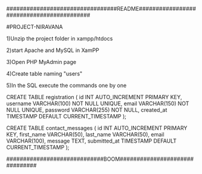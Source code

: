 #################################README##########################################

#PROJECT-NIRAVANA

1)Unzip the project folder in xampp/htdocs


2)start Apache and MySQL in XamPP 


3)Open PHP MyAdmin page


4)Create table naming "users"


5)In the SQL execute the commands one by one 

CREATE TABLE registration (
    id INT AUTO_INCREMENT PRIMARY KEY,
    username VARCHAR(100) NOT NULL UNIQUE,
    email VARCHAR(150) NOT NULL UNIQUE,
    password VARCHAR(255) NOT NULL,
    created_at TIMESTAMP DEFAULT CURRENT_TIMESTAMP
);



CREATE TABLE contact_messages (
    id INT AUTO_INCREMENT PRIMARY KEY,
    first_name VARCHAR(50),
    last_name VARCHAR(50),
    email VARCHAR(100),
    message TEXT,
    submitted_at TIMESTAMP DEFAULT CURRENT_TIMESTAMP
);



#############################BOOM###############################
